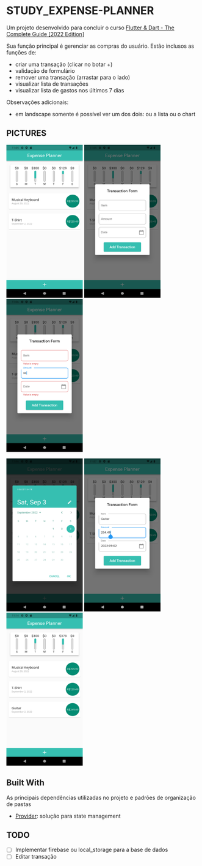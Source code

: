 # STUDY_EXPENSE-PLANNER

Um projeto desenvolvido para concluir o curso <a href="https://www.udemy.com/course/learn-flutter-dart-to-build-ios-android-apps/" alt="Link to course" target="_blank">Flutter & Dart - The Complete Guide [2022 Edition]</a>

Sua função principal é gerenciar as compras do usuário. Estão inclusos as funções de: 
- criar uma transação (clicar no botar +)
- validação de formulário
- remover uma transação (arrastar para o lado)
- visualizar lista de transações
- visualizar lista de gastos nos últimos 7 dias

Observações adicionais:
- em landscape somente é possível ver um dos dois: ou a lista ou o chart

## PICTURES

<img src="assets/images/readme/home_1.png" height="400" width="200"/> <img src="assets/images/readme/form.png" height="400" width="200"/> <img src="assets/images/readme/form_validation.png" height="400" width="200"/> 

<img src="assets/images/readme/form_calendar.png" height="400" width="200"/> <img src="assets/images/readme/form_filled.png" height="400" width="200"/> <img src="assets/images/readme/home_2.png" height="400" width="200"/>

## Built With

As principais dependências utilizadas no projeto e padrões de organização de pastas

* <a href="https://pub.dev/packages/provider" alt="Link to Provider docs">Provider</a>: solução para state management

## TODO

- [ ] Implementar firebase ou local_storage para a base de dados
- [ ] Editar transação
